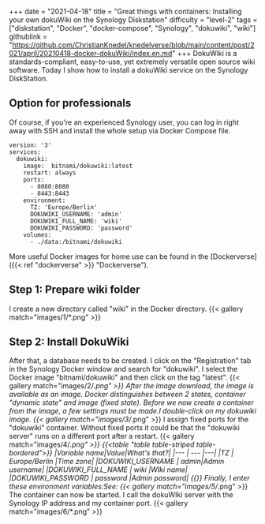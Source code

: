 +++
date = "2021-04-18"
title = "Great things with containers: Installing your own dokuWiki on the Synology Diskstation"
difficulty = "level-2"
tags = ["diskstation", "Docker", "docker-compose", "Synology", "dokuwiki", "wiki"]
githublink = "https://github.com/ChristianKnedel/knedelverse/blob/main/content/post/2021/april/20210418-docker-dokuWiki/index.en.md"
+++
DokuWiki is a standards-compliant, easy-to-use, yet extremely versatile open source wiki software. Today I show how to install a dokuWiki service on the Synology DiskStation.
## Option for professionals
Of course, if you're an experienced Synology user, you can log in right away with SSH and install the whole setup via Docker Compose file.
```
version: '3'
services:
  dokuwiki:
    image:  bitnami/dokuwiki:latest
    restart: always
    ports:
      - 8080:8080
      - 8443:8443
    environment:
      TZ: 'Europe/Berlin'
      DOKUWIKI_USERNAME: 'admin'
      DOKUWIKI_FULL_NAME: 'wiki'
      DOKUWIKI_PASSWORD: 'password'
    volumes:
      - ./data:/bitnami/dokuwiki

```
More useful Docker images for home use can be found in the [Dockerverse]({{< ref "dockerverse" >}} "Dockerverse").
## Step 1: Prepare wiki folder
I create a new directory called "wiki" in the Docker directory.
{{< gallery match="images/1/*.png" >}}

## Step 2: Install DokuWiki
After that, a database needs to be created. I click on the "Registration" tab in the Synology Docker window and search for "dokuwiki". I select the Docker image "bitnami/dokuwiki" and then click on the tag "latest".
{{< gallery match="images/2/*.png" >}}
After the image download, the image is available as an image. Docker distinguishes between 2 states, container "dynamic state" and image (fixed state). Before we now create a container from the image, a few settings must be made.I double-click on my dokuwiki image.
{{< gallery match="images/3/*.png" >}}
I assign fixed ports for the "dokuwiki" container. Without fixed ports it could be that the "dokuwiki server" runs on a different port after a restart.
{{< gallery match="images/4/*.png" >}}
{{<table "table table-striped table-bordered">}}
|Variable name|Value|What's that?|
|--- | --- |---|
|TZ	| Europe/Berlin	|Time zone|
|DOKUWIKI_USERNAME	| admin|Admin username|
|DOKUWIKI_FULL_NAME |	wiki	|WIki name|
|DOKUWIKI_PASSWORD	| password	|Admin password|
{{</table>}}
Finally, I enter these environment variables:See:
{{< gallery match="images/5/*.png" >}}
The container can now be started. I call the dokuWIki server with the Synology IP address and my container port.
{{< gallery match="images/6/*.png" >}}
